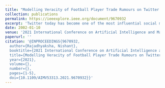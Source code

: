 ```yaml
---
title: "Modelling Veracity of Football Player Trade Rumours on Twitter Using Naive Bayes Algorithm"
collection: publications
permalink: https://ieeexplore.ieee.org/document/9670932
excerpt: 'Twitter today has become one of the most influential social media application in our world.'
date: 2002-01-10
venue: '2021 International Conference on Artificial Intelligence and Machine Vision (AIMV)'
paperurl: ''
citation: '@INPROCEEDINGS{9670932,
  author={Rajadhyaksha, Nishant},
  booktitle={2021 International Conference on Artificial Intelligence and Machine Vision (AIMV)}, 
  title={Modelling Veracity of Football Player Trade Rumours on Twitter Using Naive Bayes Algorithm}, 
  year={2021},
  volume={},
  number={},
  pages={1-5},
  doi={10.1109/AIMV53313.2021.9670932}}'
---
```

